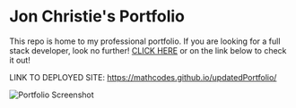 # Jon Christie's Portfolio

This repo is home to my professional portfolio. If you are looking for a full stack developer, look no further! [CLICK HERE](https://mathcodes.github.io/updatedPortfolio/) or on the link below to check it out!

LINK TO DEPLOYED SITE: https://mathcodes.github.io/updatedPortfolio/

![Portfolio Screenshot](https://mathcodes.github.io/updatedPortfolio/img/headshot200x200.jpg)

